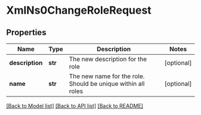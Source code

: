 # XmlNs0ChangeRoleRequest

## Properties
Name | Type | Description | Notes
------------ | ------------- | ------------- | -------------
**description** | **str** | The new description for the role | [optional] 
**name** | **str** | The new name for the role. Should be unique within all roles | [optional] 

[[Back to Model list]](../README.md#documentation-for-models) [[Back to API list]](../README.md#documentation-for-api-endpoints) [[Back to README]](../README.md)


